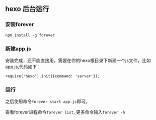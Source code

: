## hexo 后台运行

### 安装forever

```
npm install -g forever
```

### 新建app.js

安装完成，还不能直接用，需要在你的hexo根目录下新建一个js文件，比如app.js,代码如下：

```
require('hexo').init({command: 'server'});
```

### 运行

之后使用命令`forever start app.js`即可。

查看forever进程命令`forever list`, 更多命令输入`forever -h`

